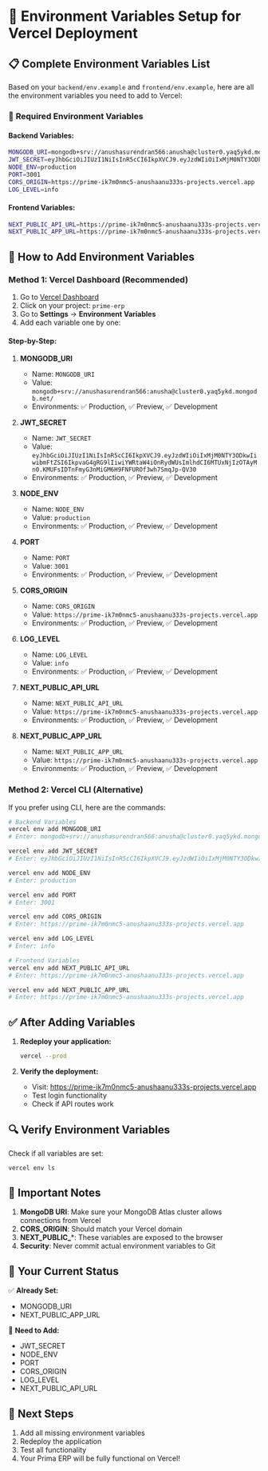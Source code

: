 # 🔧 Environment Variables Setup for Vercel Deployment

## 📋 Complete Environment Variables List

Based on your `backend/env.example` and `frontend/env.example`, here are all the environment variables you need to add to Vercel:

### 🎯 **Required Environment Variables**

#### **Backend Variables:**
```bash
MONGODB_URI=mongodb+srv://anushasurendran566:anusha@cluster0.yaq5ykd.mongodb.net/
JWT_SECRET=eyJhbGciOiJIUzI1NiIsInR5cCI6IkpXVCJ9.eyJzdWIiOiIxMjM0NTY3ODkwIiwibmFtZSI6IkpvaG4gRG9lIiwiYWRtaW4iOnRydWUsImlhdCI6MTUxNjIzOTAyMn0.KMUFsIDTnFmyG3nMiGM6H9FNFUROf3wh7SmqJp-QV30
NODE_ENV=production
PORT=3001
CORS_ORIGIN=https://prime-ik7m0nmc5-anushaanu333s-projects.vercel.app
LOG_LEVEL=info
```

#### **Frontend Variables:**
```bash
NEXT_PUBLIC_API_URL=https://prime-ik7m0nmc5-anushaanu333s-projects.vercel.app
NEXT_PUBLIC_APP_URL=https://prime-ik7m0nmc5-anushaanu333s-projects.vercel.app
```

## 🚀 **How to Add Environment Variables**

### **Method 1: Vercel Dashboard (Recommended)**

1. Go to [Vercel Dashboard](https://vercel.com/dashboard)
2. Click on your project: `prime-erp`
3. Go to **Settings** → **Environment Variables**
4. Add each variable one by one:

#### **Step-by-Step:**

1. **MONGODB_URI**
   - Name: `MONGODB_URI`
   - Value: `mongodb+srv://anushasurendran566:anusha@cluster0.yaq5ykd.mongodb.net/`
   - Environments: ✅ Production, ✅ Preview, ✅ Development

2. **JWT_SECRET**
   - Name: `JWT_SECRET`
   - Value: `eyJhbGciOiJIUzI1NiIsInR5cCI6IkpXVCJ9.eyJzdWIiOiIxMjM0NTY3ODkwIiwibmFtZSI6IkpvaG4gRG9lIiwiYWRtaW4iOnRydWUsImlhdCI6MTUxNjIzOTAyMn0.KMUFsIDTnFmyG3nMiGM6H9FNFUROf3wh7SmqJp-QV30`
   - Environments: ✅ Production, ✅ Preview, ✅ Development

3. **NODE_ENV**
   - Name: `NODE_ENV`
   - Value: `production`
   - Environments: ✅ Production, ✅ Preview, ✅ Development

4. **PORT**
   - Name: `PORT`
   - Value: `3001`
   - Environments: ✅ Production, ✅ Preview, ✅ Development

5. **CORS_ORIGIN**
   - Name: `CORS_ORIGIN`
   - Value: `https://prime-ik7m0nmc5-anushaanu333s-projects.vercel.app`
   - Environments: ✅ Production, ✅ Preview, ✅ Development

6. **LOG_LEVEL**
   - Name: `LOG_LEVEL`
   - Value: `info`
   - Environments: ✅ Production, ✅ Preview, ✅ Development

7. **NEXT_PUBLIC_API_URL**
   - Name: `NEXT_PUBLIC_API_URL`
   - Value: `https://prime-ik7m0nmc5-anushaanu333s-projects.vercel.app`
   - Environments: ✅ Production, ✅ Preview, ✅ Development

8. **NEXT_PUBLIC_APP_URL**
   - Name: `NEXT_PUBLIC_APP_URL`
   - Value: `https://prime-ik7m0nmc5-anushaanu333s-projects.vercel.app`
   - Environments: ✅ Production, ✅ Preview, ✅ Development

### **Method 2: Vercel CLI (Alternative)**

If you prefer using CLI, here are the commands:

```bash
# Backend Variables
vercel env add MONGODB_URI
# Enter: mongodb+srv://anushasurendran566:anusha@cluster0.yaq5ykd.mongodb.net/

vercel env add JWT_SECRET
# Enter: eyJhbGciOiJIUzI1NiIsInR5cCI6IkpXVCJ9.eyJzdWIiOiIxMjM0NTY3ODkwIiwibmFtZSI6IkpvaG4gRG9lIiwiYWRtaW4iOnRydWUsImlhdCI6MTUxNjIzOTAyMn0.KMUFsIDTnFmyG3nMiGM6H9FNFUROf3wh7SmqJp-QV30

vercel env add NODE_ENV
# Enter: production

vercel env add PORT
# Enter: 3001

vercel env add CORS_ORIGIN
# Enter: https://prime-ik7m0nmc5-anushaanu333s-projects.vercel.app

vercel env add LOG_LEVEL
# Enter: info

# Frontend Variables
vercel env add NEXT_PUBLIC_API_URL
# Enter: https://prime-ik7m0nmc5-anushaanu333s-projects.vercel.app

vercel env add NEXT_PUBLIC_APP_URL
# Enter: https://prime-ik7m0nmc5-anushaanu333s-projects.vercel.app
```

## ✅ **After Adding Variables**

1. **Redeploy your application:**
   ```bash
   vercel --prod
   ```

2. **Verify the deployment:**
   - Visit: https://prime-ik7m0nmc5-anushaanu333s-projects.vercel.app
   - Test login functionality
   - Check if API routes work

## 🔍 **Verify Environment Variables**

Check if all variables are set:
```bash
vercel env ls
```

## 🚨 **Important Notes**

1. **MongoDB URI**: Make sure your MongoDB Atlas cluster allows connections from Vercel
2. **CORS_ORIGIN**: Should match your Vercel domain
3. **NEXT_PUBLIC_***: These variables are exposed to the browser
4. **Security**: Never commit actual environment variables to Git

## 🎯 **Your Current Status**

✅ **Already Set:**
- MONGODB_URI
- NEXT_PUBLIC_APP_URL

🔄 **Need to Add:**
- JWT_SECRET
- NODE_ENV
- PORT
- CORS_ORIGIN
- LOG_LEVEL
- NEXT_PUBLIC_API_URL

## 🚀 **Next Steps**

1. Add all missing environment variables
2. Redeploy the application
3. Test all functionality
4. Your Prima ERP will be fully functional on Vercel!

